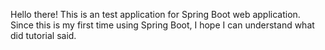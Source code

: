 Hello there! This is an test application for Spring Boot web application.
Since this is my first time using Spring Boot, I hope I can understand what did tutorial said. 
